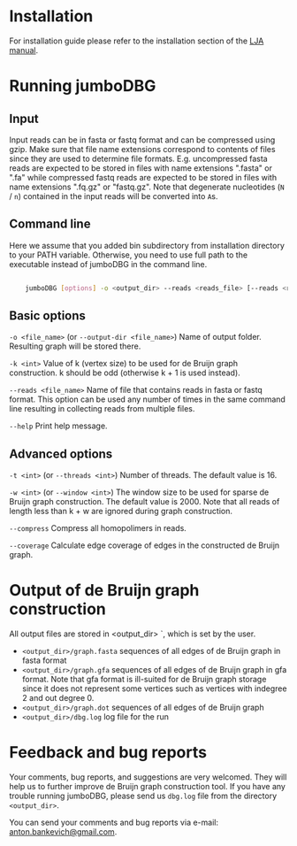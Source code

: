 Installation
=================

For installation guide please refer to the installation section of the [LJA manual](lja_manual.md).

Running jumboDBG
=================

Input
-------------------------------------
Input reads can be in fasta or fastq format and can be compressed using gzip.
Make sure that file name extensions correspond to contents of files since they are used to determine file formats.
E.g. uncompressed fasta reads are expected to be stored in files with name extensions ".fasta" or ".fa" while compressed fastq reads are expected to be stored in files with name extensions ".fq.gz" or "fastq.gz".
Note that degenerate nucleotides (`N` / `n`) contained in the input reads will be converted into `A`s.

Command line
-------------------------------------
Here we assume that you added bin subdirectory from installation directory to your PATH variable.
Otherwise, you need to use full path to the executable instead of jumboDBG in the command line.

``` bash

    jumboDBG [options] -o <output_dir> --reads <reads_file> [--reads <reads_file2> ...] -k <int>
```

## Basic options

`-o <file_name>` (or `--output-dir <file_name>`)
Name of output folder. Resulting graph will be stored there.

`-k <int>`
Value of k (vertex size) to be used for de Bruijn graph construction. k should be odd (otherwise k + 1 is used instead).

`--reads <file_name>`
Name of file that contains reads in fasta or fastq format. This option can be used any number of times in the same command line resulting in collecting reads from multiple files.

`--help`
Print help message.

## Advanced options
`-t <int>` (or `--threads <int>`)
Number of threads. The default value is 16.

`-w <int>` (or `--window <int>`)
The window size to be used for sparse de Bruijn graph construction. The default value is 2000. Note that all reads of length less than k + w are ignored during graph construction.

`--compress` Compress all homopolimers in reads.

`--coverage`
Calculate edge coverage of edges in the constructed de Bruijn graph.

Output of de Bruijn graph construction
=================

All output files are stored in <output_dir> `, which is set by the user.

-   `<output_dir>/graph.fasta` sequences of all edges of de Bruijn graph in fasta format
-   `<output_dir>/graph.gfa` sequences of all edges of de Bruijn graph in gfa format. Note that gfa format is ill-suited for de Bruijn graph storage since it does not represent some vertices such as vertices with indegree 2 and out degree 0.
-   `<output_dir>/graph.dot` sequences of all edges of de Bruijn graph
-   `<output_dir>/dbg.log` log file for the run

Feedback and bug reports
=================

Your comments, bug reports, and suggestions are very welcomed.
They will help us to further improve de Bruijn graph construction tool.
If you have any trouble running jumboDBG, please send us `dbg.log` file from the directory `<output_dir>`.

You can send your comments and bug reports via e-mail: [anton.bankevich@gmail.com](mailto:anton.bankevich@gmail.com).

